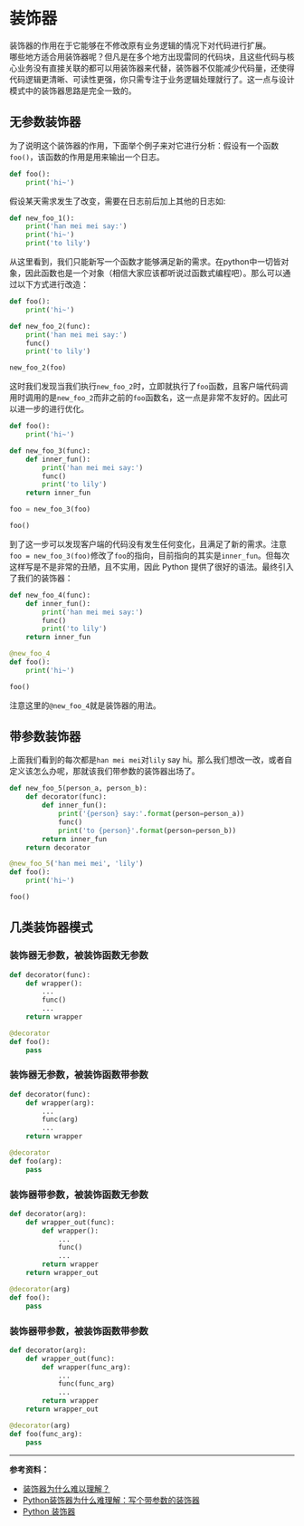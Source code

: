 # 装饰器
装饰器的作用在于它能够在不修改原有业务逻辑的情况下对代码进行扩展。  
哪些地方适合用装饰器呢？但凡是在多个地方出现雷同的代码块，且这些代码与核心业务没有直接关联的都可以用装饰器来代替，装饰器不仅能减少代码量，还使得代码逻辑更清晰、可读性更强，你只需专注于业务逻辑处理就行了。这一点与设计模式中的装饰器思路是完全一致的。
## 无参数装饰器
为了说明这个装饰器的作用，下面举个例子来对它进行分析：假设有一个函数`foo()`，该函数的作用是用来输出一个日志。
``` python
def foo():
    print('hi~')
```
假设某天需求发生了改变，需要在日志前后加上其他的日志如:
``` python
def new_foo_1():
    print('han mei mei say:')
    print('hi~')
    print('to lily')
```
从这里看到，我们只能新写一个函数才能够满足新的需求。在python中一切皆对象，因此函数也是一个对象（相信大家应该都听说过函数式编程吧）。那么可以通过以下方式进行改造：
``` python
def foo():
    print('hi~')

def new_foo_2(func):
    print('han mei mei say:')
    func()
    print('to lily')

new_foo_2(foo)
```
这时我们发现当我们执行`new_foo_2`时，立即就执行了`foo`函数，且客户端代码调用时调用的是`new_foo_2`而非之前的`foo`函数名，这一点是非常不友好的。因此可以进一步的进行优化。
``` python
def foo():
    print('hi~')

def new_foo_3(func):
    def inner_fun():
        print('han mei mei say:')
        func()
        print('to lily')
    return inner_fun

foo = new_foo_3(foo)

foo()
```
到了这一步可以发现客户端的代码没有发生任何变化，且满足了新的需求。注意`foo = new_foo_3(foo)`修改了`foo`的指向，目前指向的其实是`inner_fun`。但每次这样写是不是非常的丑陋，且不实用，因此 Python 提供了很好的语法。最终引入了我们的装饰器：
``` python
def new_foo_4(func):
    def inner_fun():
        print('han mei mei say:')
        func()
        print('to lily')
    return inner_fun

@new_foo_4
def foo():
    print('hi~')

foo()
```
注意这里的`@new_foo_4`就是装饰器的用法。

## 带参数装饰器
上面我们看到的每次都是`han mei mei`对`lily` say hi。那么我们想改一改，或者自定义该怎么办呢，那就该我们带参数的装饰器出场了。
``` python
def new_foo_5(person_a, person_b):
    def decorator(func):
        def inner_fun():
            print('{person} say:'.format(person=person_a))
            func()
            print('to {person}'.format(person=person_b))
        return inner_fun
    return decorator

@new_foo_5('han mei mei', 'lily')
def foo():
    print('hi~')

foo()
```

## 几类装饰器模式
### 装饰器无参数，被装饰函数无参数
``` python
def decorator(func):
    def wrapper():
        ...
        func()
        ...
    return wrapper

@decorator
def foo():
    pass
```
### 装饰器无参数，被装饰函数带参数
``` python
def decorator(func):
    def wrapper(arg):
        ...
        func(arg)
        ...
    return wrapper

@decorator
def foo(arg):
    pass
```
### 装饰器带参数，被装饰函数无参数
``` python
def decorator(arg):
    def wrapper_out(func):
        def wrapper():
            ...
            func()
            ...
        return wrapper
    return wrapper_out

@decorator(arg)
def foo():
    pass
```
### 装饰器带参数，被装饰函数带参数
``` python
def decorator(arg):
    def wrapper_out(func):
        def wrapper(func_arg):
            ...
            func(func_arg)
            ...
        return wrapper
    return wrapper_out

@decorator(arg)
def foo(func_arg):
    pass
```
---
**参考资料：**
* [装饰器为什么难以理解？](http://mp.weixin.qq.com/s/0LIzJr59Xx0af3kN0CDZcA)
* [Python装饰器为什么难理解：写个带参数的装饰器](http://mp.weixin.qq.com/s/TDFDPZk7PJ9TsRc2l17-nw)
* [Python 装饰器](http://python.jobbole.com/82344/)
